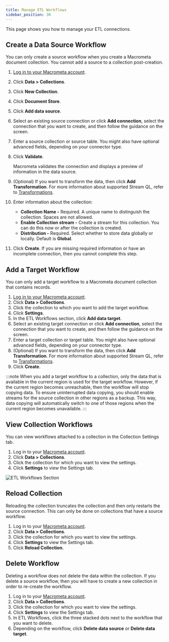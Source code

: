 ```yaml
---
title: Manage ETL Workflows
sidebar_position: 30
---
```


This page shows you how to manage your ETL connections.

## Create a Data Source Workflow

You can only create a source workflow when you create a Macrometa document collection. You cannot add a source to a collection post-creation.

1. [Log in to your Macrometa account](https://auth-play.macrometa.io/).
2. Click **Data > Collections**.
3. Click **New Collection**.
4. Click **Document Store**.
5. Click **Add data source**.
6. Select an existing source connection or click **Add connection**, select the connection that you want to create, and then follow the guidance on the screen.
7. Enter a source collection or source table. You might also have optional advanced fields, depending on your connector type.
8. Click **Validate**.

   Macrometa validates the connection and displays a preview of information in the data source.

9. (Optional) If you want to transform the data, then click **Add Transformation**. For more information about supported Stream QL, refer to [Transformations](./transformations).
10. Enter information about the collection:

    - **Collection Name -** Required. A unique name to distinguish the collection. Spaces are not allowed.
    - **Enable Collection stream -** Create a stream for this collection. You can do this now or after the collection is created.
    - **Distribution -** Required. Select whether to store data globally or locally. Default is **Global**.

11. Click **Create**. If you are missing required information or have an incomplete connection, then you cannot complete this step.

## Add a Target Workflow

You can only add a target workflow to a Macrometa document collection that contains records.

1. [Log in to your Macrometa account](https://auth-play.macrometa.io/).
2. Click **Data > Collections**.
3. Click the collection to which you want to add the target workflow.
4. Click **Settings**.
5. In the ETL Workflows section, click **Add data target**.
6. Select an existing target connection or click **Add connection**, select the connection that you want to create, and then follow the guidance on the screen.
7. Enter a target collection or target table. You might also have optional advanced fields, depending on your connector type.
8. (Optional) If you want to transform the data, then click **Add Transformation**. For more information about supported Stream QL, refer to [Transformations](./transformations).
9. Click **Create**.

:::note
When you add a target workflow to a collection, only the data that is available in the current region is used for the target workflow. However, if the current region becomes unreachable, then the workflow will stop copying data. To ensure uninterrupted data copying, you should enable streams for the source collection in other regions as a backup. This way, data copying will automatically switch to one of those regions when the current region becomes unavailable.
:::

## View Collection Workflows

You can view workflows attached to a collection in the Collection Settings tab.

1. Log in to your [Macrometa account](https://auth-play.macrometa.io/).
1. Click **Data > Collections**.
1. Click the collection for which you want to view the settings.
1. Click **Settings** to view the Settings tab.

![ETL Workflows Section](/img/connections/etl-workflows.png)

## Reload Collection

Reloading the collection truncates the collection and then only restarts the source connection. This can only be done on collections that have a source workflow.

1. Log in to your [Macrometa account](https://auth-play.macrometa.io/).
1. Click **Data > Collections**.
1. Click the collection for which you want to view the settings.
1. Click **Settings** to view the Settings tab.
1. Click **Reload Collection**.

## Delete Workflow

Deleting a workflow does not delete the data within the collection. If you delete a source workflow, then you will have to create a new collection in order to re-create the workflow.

1. Log in to your [Macrometa account](https://auth-play.macrometa.io/).
1. Click **Data > Collections**.
1. Click the collection for which you want to view the settings.
1. Click **Settings** to view the Settings tab.
1. In ETL Workflows, click the three stacked dots next to the workflow that you want to delete.
1. Depending on the workflow, click **Delete data source** or **Delete data target**.
